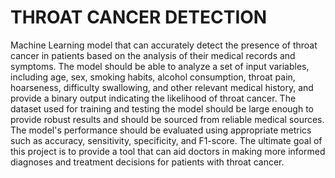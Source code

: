# THROAT CANCER DETECTION
<p align="left">Machine Learning model that can accurately detect the presence of throat cancer in patients based on the analysis of their medical records and symptoms. The model should be able to analyze a set of input variables, including age, sex, smoking habits, alcohol consumption, throat pain, hoarseness, difficulty swallowing, and other relevant medical history, and provide a binary output indicating the likelihood of throat cancer. The dataset used for training and testing the model should be large enough to provide robust results and should be sourced from reliable medical sources. The model's performance should be evaluated 
using appropriate metrics such as accuracy, sensitivity, specificity, and F1-score. The ultimate goal of this project is to provide a tool that can aid doctors in making more informed diagnoses and treatment decisions for patients with throat cancer.</p>
